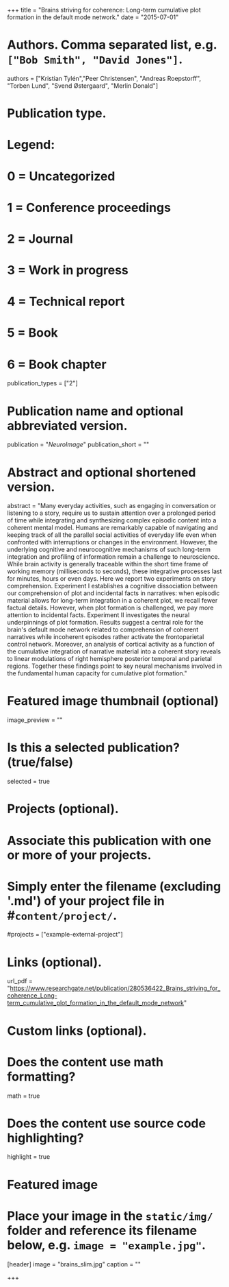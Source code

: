 +++
title = "Brains striving for coherence: Long-term cumulative plot formation in the default mode network."
date = "2015-07-01"

# Authors. Comma separated list, e.g. `["Bob Smith", "David Jones"]`.
authors = ["Kristian Tylén","Peer Christensen", "Andreas Roepstorff", "Torben Lund", "Svend Østergaard", "Merlin Donald"]

# Publication type.
# Legend:
# 0 = Uncategorized
# 1 = Conference proceedings
# 2 = Journal
# 3 = Work in progress
# 4 = Technical report
# 5 = Book
# 6 = Book chapter
publication_types = ["2"]

# Publication name and optional abbreviated version.
publication = "*NeuroImage*"
publication_short = ""

# Abstract and optional shortened version.
abstract = "Many everyday activities, such as engaging in conversation or listening to a story, require us to sustain attention over a prolonged period of time while integrating and synthesizing complex episodic content into a coherent mental model. Humans are remarkably capable of navigating and keeping track of all the parallel social activities of everyday life even when confronted with interruptions or changes in the environment. However, the underlying cognitive and neurocognitive mechanisms of such long-term integration and profiling of information remain a challenge to neuroscience. While brain activity is generally traceable within the short time frame of working memory (milliseconds to seconds), these integrative processes last for minutes, hours or even days. Here we report two experiments on story comprehension. Experiment I establishes a cognitive dissociation between our comprehension of plot and incidental facts in narratives: when episodic material allows for long-term integration in a coherent plot, we recall fewer factual details. However, when plot formation is challenged, we pay more attention to incidental facts. Experiment II investigates the neural underpinnings of plot formation. Results suggest a central role for the brain's default mode network related to comprehension of coherent narratives while incoherent episodes rather activate the frontoparietal control network. Moreover, an analysis of cortical activity as a function of the cumulative integration of narrative material into a coherent story reveals to linear modulations of right hemisphere posterior temporal and parietal regions. Together these findings point to key neural mechanisms involved in the fundamental human capacity for cumulative plot formation."

# Featured image thumbnail (optional)
image_preview = ""

# Is this a selected publication? (true/false)
selected = true

# Projects (optional).
#   Associate this publication with one or more of your projects.
#   Simply enter the filename (excluding '.md') of your project file in #`content/project/`.
#projects = ["example-external-project"]

# Links (optional).
url_pdf = "https://www.researchgate.net/publication/280536422_Brains_striving_for_coherence_Long-term_cumulative_plot_formation_in_the_default_mode_network"

# Custom links (optional).

# Does the content use math formatting?
math = true

# Does the content use source code highlighting?
highlight = true

# Featured image
# Place your image in the `static/img/` folder and reference its filename below, e.g. `image = "example.jpg"`.
[header]
image = "brains_slim.jpg"
caption = ""

+++
